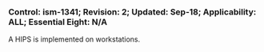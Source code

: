 ### Control: ism-1341; Revision: 2; Updated: Sep-18; Applicability: ALL; Essential Eight: N/A
<p>A HIPS is implemented on workstations.</p>